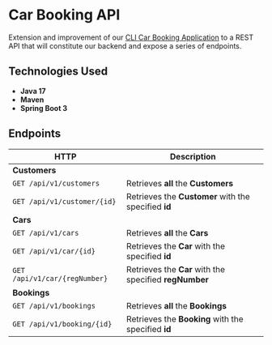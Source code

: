 # Car Booking API

Extension and improvement of our [CLI Car Booking Application](https://github.com/younnes-chebli/cli-car-booking-application) to a REST API that will constitute our backend and expose a series of endpoints.

## Technologies Used
* **Java 17**
* **Maven**
* **Spring Boot 3**

## Endpoints

| HTTP                                | Description                                            |
|-------------------------------------|--------------------------------------------------------|
| **Customers**                       |                                                        |
| ```GET /api/v1/customers```         | Retrieves **all** the **Customers**                    |
| ```GET /api/v1/customer/{id}```     | Retrieves the **Customer** with the specified **id**   |
| **Cars**                            |
| ```GET /api/v1/cars```              | Retrieves **all** the **Cars**                         |
| ```GET /api/v1/car/{id}```          | Retrieves the **Car** with the specified **id**        |
| ```GET /api/v1/car/{regNumber}```   | Retrieves the **Car** with the specified **regNumber** |
| **Bookings**                        |
| ```GET /api/v1/bookings```          | Retrieves **all** the **Bookings**                     |
| ```GET /api/v1/booking/{id}```      | Retrieves the **Booking** with the specified **id**    |

